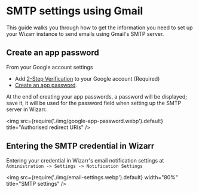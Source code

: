 # SMTP settings using Gmail

This guide walks you through how to get the information you need to set up your Wizarr instance to send emails using Gmail's SMTP server.

## Create an app password

From your Google account settings

- Add [2-Step Verification](https://support.google.com/accounts/answer/185839) to your Google account (Required)
- [Create an app password](https://myaccount.google.com/apppasswords).

At the end of creating your app passwords, a password will be displayed; save it, it will be used for the password field when setting up the SMTP server in Wizarr.

<img src={require('./img/google-app-password.webp').default} title="Authorised redirect URIs" />

## Entering the SMTP credential in Wizarr

Entering your credential in Wizarr's email notification settings at `Administration -> Settings -> Notification Settings`

<img src={require('./img/email-settings.webp').default} width="80%" title="SMTP settings" />
